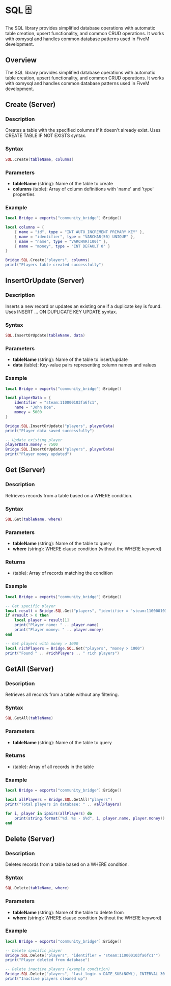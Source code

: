 # SQL 🗄️

<!--META
nav: true
toc: true
description: The SQL library provides simplified database operations with automatic table creation, upsert functionality, and common CRUD operations. It works with oxmysql and handles common database patterns used in FiveM development.
-->

The SQL library provides simplified database operations with automatic table creation, upsert functionality, and common CRUD operations. It works with oxmysql and handles common database patterns used in FiveM development.

## Overview

The SQL library provides simplified database operations with automatic table creation, upsert functionality, and common CRUD operations. It works with oxmysql and handles common database patterns used in FiveM development.

## Create (Server)

### Description
Creates a table with the specified columns if it doesn't already exist. Uses CREATE TABLE IF NOT EXISTS syntax.

### Syntax
```lua
SQL.Create(tableName, columns)
```

### Parameters
- **tableName** (string): Name of the table to create
- **columns** (table): Array of column definitions with 'name' and 'type' properties

### Example
```lua
local Bridge = exports["community_bridge"]:Bridge()

local columns = {
    { name = "id", type = "INT AUTO_INCREMENT PRIMARY KEY" },
    { name = "identifier", type = "VARCHAR(50) UNIQUE" },
    { name = "name", type = "VARCHAR(100)" },
    { name = "money", type = "INT DEFAULT 0" }
}

Bridge.SQL.Create("players", columns)
print("Players table created successfully")
```

## InsertOrUpdate (Server)

### Description
Inserts a new record or updates an existing one if a duplicate key is found. Uses INSERT ... ON DUPLICATE KEY UPDATE syntax.

### Syntax
```lua
SQL.InsertOrUpdate(tableName, data)
```

### Parameters
- **tableName** (string): Name of the table to insert/update
- **data** (table): Key-value pairs representing column names and values

### Example
```lua
local Bridge = exports["community_bridge"]:Bridge()

local playerData = {
    identifier = "steam:110000103fa6fc1",
    name = "John Doe",
    money = 5000
}

Bridge.SQL.InsertOrUpdate("players", playerData)
print("Player data saved successfully")

-- Update existing player
playerData.money = 7500
Bridge.SQL.InsertOrUpdate("players", playerData)
print("Player money updated")
```

## Get (Server)

### Description
Retrieves records from a table based on a WHERE condition.

### Syntax
```lua
SQL.Get(tableName, where)
```

### Parameters
- **tableName** (string): Name of the table to query
- **where** (string): WHERE clause condition (without the WHERE keyword)

### Returns
- (table): Array of records matching the condition

### Example
```lua
local Bridge = exports["community_bridge"]:Bridge()

-- Get specific player
local result = Bridge.SQL.Get("players", "identifier = 'steam:110000103fa6fc1'")
if #result > 0 then
    local player = result[1]
    print("Player name: " .. player.name)
    print("Player money: " .. player.money)
end

-- Get players with money > 1000
local richPlayers = Bridge.SQL.Get("players", "money > 1000")
print("Found " .. #richPlayers .. " rich players")
```

## GetAll (Server)

### Description
Retrieves all records from a table without any filtering.

### Syntax
```lua
SQL.GetAll(tableName)
```

### Parameters
- **tableName** (string): Name of the table to query

### Returns
- (table): Array of all records in the table

### Example
```lua
local Bridge = exports["community_bridge"]:Bridge()

local allPlayers = Bridge.SQL.GetAll("players")
print("Total players in database: " .. #allPlayers)

for i, player in ipairs(allPlayers) do
    print(string.format("%d. %s - $%d", i, player.name, player.money))
end
```

## Delete (Server)

### Description
Deletes records from a table based on a WHERE condition.

### Syntax
```lua
SQL.Delete(tableName, where)
```

### Parameters
- **tableName** (string): Name of the table to delete from
- **where** (string): WHERE clause condition (without the WHERE keyword)

### Example
```lua
local Bridge = exports["community_bridge"]:Bridge()

-- Delete specific player
Bridge.SQL.Delete("players", "identifier = 'steam:110000103fa6fc1'")
print("Player deleted from database")

-- Delete inactive players (example condition)
Bridge.SQL.Delete("players", "last_login < DATE_SUB(NOW(), INTERVAL 30 DAY)")
print("Inactive players cleaned up")
```

